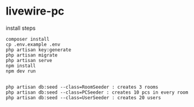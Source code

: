 # livewire-pc
 
install steps 

    composer install
    cp .env.example .env
    php artisan key:generate
    php artisan migrate
    php artisan serve
    npm install
    npm dev run


    php artisan db:seed --class=RoomSeeder : creates 3 rooms
    php artisan db:seed --class=PCSeeder : creates 10 pcs in every room
    php artisan db:seed --class=UserSeeder : creates 20 users
